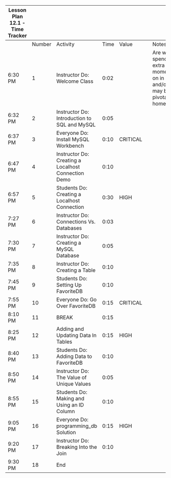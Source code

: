 | Lesson Plan 12.1 - Time Tracker |        |                                                     |      |          |     |                                                                                 |
| ------------------------------- | ------ | --------------------------------------------------- | ---- | -------- | --- | ------------------------------------------------------------------------------- |
|                                 | Number | Activity                                            | Time | Value    |     | Notes
| 6:30 PM                         | 1      | Instructor Do: Welcome Class                        | 0:02 |          |     | Are worth spending extra moments on in class and/or may be pivotal to homework. |
| 6:32 PM                         | 2      | Instructor Do: Introduction to SQL and MySQL        | 0:05 |          |     |                                                                                 |
| 6:37 PM                         | 3      | Everyone Do: Install MySQL Workbench                | 0:10 | CRITICAL |     |                                                                                 |
| 6:47 PM                         | 4      | Instructor Do: Creating a Localhost Connection Demo | 0:10 |          |     |                                                                                 |
| 6:57 PM                         | 5      | Students Do: Creating a Localhost Connection        | 0:30 | HIGH     |     |                                                                                 |
| 7:27 PM                         | 6      | Instructor Do: Connections Vs. Databases            | 0:03 |          |     |                                                                                 |
| 7:30 PM                         | 7      | Instructor Do: Creating a MySQL Database            | 0:05 |          |     |                                                                                 |
| 7:35 PM                         | 8      | Instructor Do: Creating a Table                     | 0:10 |          |     |                                                                                 |
| 7:45 PM                         | 9      | Students Do: Setting Up FavoriteDB                  | 0:10 |          |     |                                                                                 |
| 7:55 PM                         | 10     | Everyone Do: Go Over FavoriteDB                     | 0:15 | CRITICAL |     |                                                                                 |
| 8:10 PM                         | 11     | BREAK                                               | 0:15 |          |     |                                                                                 |
| 8:25 PM                         | 12     | Adding and Updating Data In Tables                  | 0:15 | HIGH     |     |                                                                                 |
| 8:40 PM                         | 13     | Students Do: Adding Data to FavoriteDB              | 0:10 |          |     |                                                                                 |
| 8:50 PM                         | 14     | Instructor Do: The Value of Unique Values           | 0:05 |          |     |                                                                                 |
| 8:55 PM                         | 15     | Students Do: Making and Using an ID Column          | 0:10 |          |     |                                                                                 |
| 9:05 PM                         | 16     | Everyone Do: programming_db Solution                | 0:15 | HIGH     |     |                                                                                 |
| 9:20 PM                         | 17     | Instructor Do: Breaking Into the Join               | 0:10 |          |     |                                                                                 |
| 9:30 PM                         | 18     | End                                                 |      |          |     |                                                                                 |
